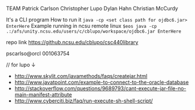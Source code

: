 TEAM
Patrick Carlson
Christopher Lupo
Dylan Hahn
Christian McCurdy


It's a CLI program
How to run it
`java -cp <set class path for ojdbc6.jar> EnterHere`
Example running in ncsu remote linux
`$eos java -cp .:/afs/unity.ncsu.edu/users/c/cblupo/workspace/ojdbc6.jar EnterHere`

repo link https://github.ncsu.edu/cblupo/csc440library

pscarlso@orcl
001063754

// for lupo ↓
- http://www.skylit.com/javamethods/faqs/createjar.html
- http://www.javatpoint.com/example-to-connect-to-the-oracle-database
- http://stackoverflow.com/questions/9689793/cant-execute-jar-file-no-main-manifest-attribute
- http://www.cyberciti.biz/faq/run-execute-sh-shell-script/